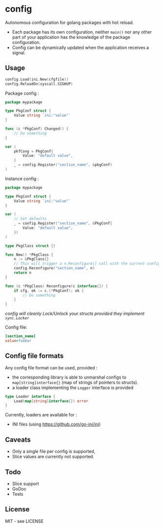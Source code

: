 # config

Autonomous configuration for golang packages with hot reload.

* Each package has its own configuration, neither `main()` nor any other part of your application has the knowledge of the package configuration. 
* Config can be dynamically updated when the application receives a signal.

## Usage

```go
config.Load(ini.New(cfgfile))
config.ReloadOn(syscall.SIGHUP)
```

Package config :

```go
package mypackage

type PkgConf struct {
	Value string `ini:"value"`
}

func (c *PkgConf) Changed() {
	// Do something
}

var (
	pkfCong = PkgConf{
		Value: "default value",
	}
	_ = config.Register("section_name", &pkgConf)
)
```

Instance config :

```go
package mypackage

type PkgConf struct {
	Value string `ini:"value"`
}

var (
	// Set defaults
	_ = config.Register("section_name", &PkgConf{
		Value: "default value",
	})
)

type PkgClass struct {}

func New() *PkgClass {
	n := &PkgClass{}
	// This will trigger a n.Reconfigure() call with the current config
	config.Reconfigure("section_name", n)
	return n
}

func (c *PkgClass) Reconfigure(c interface{}) {
	if cfg, ok := c.(*PkgConf); ok {
		// Do something
	}
}
```

_config will cleanly Lock/Unlock your structs provided they implement `sync.Locker`_

Config file:

```ini
[section_name]
value=foobar
```

## Config file formats

Any config file format can be used, provided :

* the corresponding library is able to unmarshal configs to `map[string]interface{}` (map of strings of pointers to structs).
* a loader class implementing the `Logger` interface is provided
```go
type Loader interface {
	Load(map[string]interface{}) error
}
```

Currently, loaders are available for :
* INI files (using https://github.com/go-ini/ini)

## Caveats

* Only a single file per config is supported,
* Slice values are currently not supported.

## Todo

* Slice support
* GoDoc
* Tests

## License

MIT - see LICENSE